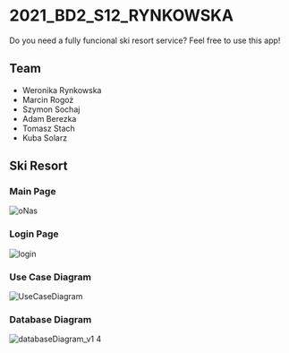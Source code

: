 # 2021_BD2_S12_RYNKOWSKA
Do you need a fully funcional ski resort service? Feel free to use this app!
## Team
* Weronika Rynkowska
* Marcin Rogoż
* Szymon Sochaj
* Adam Berezka
* Tomasz Stach
* Kuba Solarz

## Ski Resort
### Main Page
![oNas](https://user-images.githubusercontent.com/43828905/116302399-691ccb00-a7a1-11eb-8933-f57f5cf91c28.jpg)
### Login Page
![login](https://user-images.githubusercontent.com/43828905/116302525-92d5f200-a7a1-11eb-955d-e672c3c51a7e.jpg)
### Use Case Diagram
![UseCaseDiagram](https://user-images.githubusercontent.com/43822509/116464413-3db2e280-a86c-11eb-80a5-349497d461a7.png)
### Database Diagram
![databaseDiagram_v1 4](https://user-images.githubusercontent.com/43854203/117634082-e15e9580-b17e-11eb-9b39-8cba0dc23ee6.png)



